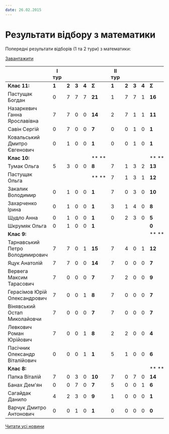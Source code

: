 ```yaml
---
date: 26.02.2015
---
```

# Результати відбору з математики

Попередні результати відборів (1 та 2 тури) з математики:

[Завантажити](/files/blog/результати-відбору-з-математики/результати-відборів_2015.xlsx)

|                                 | I тур |       |       |       |        | II тур |       |       |       |        |            |
| ------------------------------- | ----- | ----- | ----- | ----- | ------ | ------ | ----- | ----- | ----- | ------ | ---------- |
|          **Клас 11:**           | **1** | **2** | **3** | **4** | **Σ**  | **1**  | **2** | **3** | **4** | **Σ**  | **I + II** |
|         Пастущак Богдан         |   0   |   7   |   7   |   7   | **21** |   1    |   7   |   7   |   1   | **16** |   **37**   |
|  Назаркевич Ганна Ярославівна   |   7   |   7   |   0   |   0   | **14** |   2    |   7   |   1   |   1   | **11** |   **25**   |
|          Савін Сергій           |   0   |   7   |   0   |   0   | **7**  |   0    |   0   |   1   |   0   | **1**  |   **8**    |
|  Ковальський Дмитро Євгенович   |   0   |   1   |   0   |   0   | **1**  |   0    |   0   |   1   |   0   | **1**  |   **2**    |
|          **Клас 10:**           |       |       |       |       | ** **  |        |       |       |       | ** **  |   ** **    |
|           Тумак Ольга           |   5   |   3   |   0   |   0   | **8**  |   7    |   1   |   3   |   2   | **13** |   **21**   |
|         Пастущак Ольга          |       |       |       |       | ** **  |   7    |   1   |   3   |   1   | **12** |   **12**   |
|        Закалик Володимир        |   0   |   1   |   0   |   0   | **1**  |   7    |   0   |   3   |   0   | **10** |   **11**   |
|        Захарченко Ірина         |   0   |   1   |   0   |   0   | **1**  |   3    |   1   |   4   |   0   | **8**  |   **9**    |
|           Щудло Анна            |   0   |   1   |   0   |   0   | **1**  |   0    |   2   |   3   |   0   | **5**  |   **6**    |
|          Шкрумяк Ольга          |   0   |   1   |   0   |   0   | **1**  |        |       |       |       | **0**  |   **1**    |
|           **Клас 9:**           |       |       |       |       |        |        |       |       |       | ** **  |   ** **    |
| Тарнавський Петро Володимирович |   7   |   7   |   0   |   1   | **15** |   7    |   4   |   0   |   1   | **12** |   **27**   |
|          Яцук Анатолій          |   7   |   7   |   0   |   0   | **14** |   7    |   0   |   0   |   0   | **7**  |   **21**   |
|    Вервега Максим Тарасович     |   7   |   0   |   0   |   0   | **7**  |   7    |   2   |   0   |   0   | **9**  |   **16**   |
|  Герасімов Юрій Олександрович   |   7   |   0   |   0   |   1   | **8**  |   7    |   0   |   0   |   0   | **7**  |   **15**   |
|  Вінявський Остап Миколайовчи   |   7   |   0   |   0   |   0   | **7**  |   7    |   0   |   0   |   0   | **7**  |   **14**   |
|     Левкович Роман Юрійович     |   7   |   0   |   0   |   1   | **8**  |   2    |   2   |   0   |   0   | **4**  |   **12**   |
| Пасічник Олександр Віталійович  |   0   |   0   |   0   |   1   | **1**  |   5    |   1   |   0   |   0   | **6**  |   **7**    |
|           **Клас 8:**           |       |       |       |       |        |        |       |       |       | ** **  |   ** **    |
|          Папка Віталій          |   7   |   0   |   3   |   0   | **10** |   7    |   0   |   7   |   0   | **14** |   **24**   |
|          Банах Дем'ян           |   0   |   0   |   7   |   0   | **7**  |   5    |   0   |   0   |   1   | **6**  |   **13**   |
|         Сагайдак Данило         |   4   |   2   |   3   |   0   | **9**  |   1    |   0   |   0   |   0   | **1**  |   **10**   |
|     Варчук Дмитро Антонович     |   0   |   0   |   1   |   0   | **1**  |   0    |   0   |   0   |   0   | **0**  |   **1**    |

[Читати усі новини](/news)
